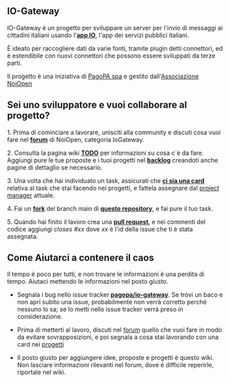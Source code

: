 IO-Gateway
-------

IO-Gateway è un progetto per sviluppare un server per l'invio di messaggi ai cittadini italiani
usando l'[**app IO**](https://io.italia.it/), l'app dei servizi pubblici italiani.

È ideato per raccogliere dati da varie fonti, tramite plugin detti
connettori, ed è estendibile con nuovi connettori che possono essere
sviluppati da terze parti.

Il progetto è una iniziativa di [PagoPA spa](https://www.pagopa.gov.it/) e
gestito dall'[Associazione NoiOpen](https://noiopen.it)

Sei uno sviluppatore e vuoi collaborare al progetto?
----------------------------------------------------

1\. Prima di cominciare a lavorare, unisciti alla community e discuti
cosa vuoi fare nel [**forum**](https://noiopen.discourse.group/) di NoiOpen, categoria IoGateway.

2\. Consulta la pagina wiki [**TODO**](https://wiki.noiopen.it/wiki/IoGatewayTODO) per informazioni su cosa c\`è da
fare. Aggiungi pure le tue proposte e i tuoi progetti nel
[**backlog**](https://wiki.noiopen.it/wiki/IoGatewayBacklog) creandoti anche pagine di dettaglio se necessario.

3\. Una volta che hai individuato un task, assicurati che [**ci sia una
card**]() relativa al task che stai facendo nei progetti, e fattela
assegnare dal [project manager](https://www.linkedin.com/in/msciab/) attuale.

4\. Fai un [**fork**](https://docs.github.com/en/free-pro-team@latest/github/getting-started-with-github/fork-a-repo) del branch main di [**questo repository**](https://github.com/pagopa/io-gateway), e fai pure il tuo
task. 

5\. Quando hai finito il lavoro crea una [**pull request**](https://docs.github.com/en/free-pro-team@latest/github/collaborating-with-issues-and-pull-requests/about-pull-requests), e nei
commenti del codice aggiungi *closes \#xx* dove *xx* è l'id della issue
che ti è stata assegnata.

Come Aiutarci a contenere il caos
---------------------------------

Il tempo è poco per tutti, e non trovare le informazioni è una perdita
di tempo. Aiutaci mettendo le informazioni nel posto giusto.

-   Segnala i bug nello issue tracker [**pagopa/io-gateway**](https://github.com/pagopa/io-gateway). Se trovi un baco e non apri subito una issue, probabilmente non verrà corretto perchè nessuno lo sa; se lo metti nello issue tracker verrà preso in considerazione.

<!-- -->

-   Prima di metterti al lavoro, discuti nel [forum](https://noiopen.discourse.group/c/progetti/iogateway/18) quello
    che vuoi fare in modo da evitare sovrapposizioni, e poi segnala a
    cosa stai lavorando con una card nei [progetti](https://github.com/pagopa/io-gateway/projects)

<!-- -->

-   Il posto giusto per aggiungere idee, proposte e progetti è questo
    wiki. Non lasciare informazioni rilevanti nel forum, dove è
    difficile reperirle, riportale nel wiki.
